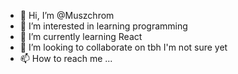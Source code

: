 - 👋 Hi, I’m @Muszchrom
- 👀 I’m interested in learning programming
- 🌱 I’m currently learning React
- 💞️ I’m looking to collaborate on tbh I'm not sure yet
- 📫 How to reach me ...

<!---
Muszchrom/Muszchrom is a ✨ special ✨ repository because its `README.md` (this file) appears on your GitHub profile.
You can click the Preview link to take a look at your changes.
--->
